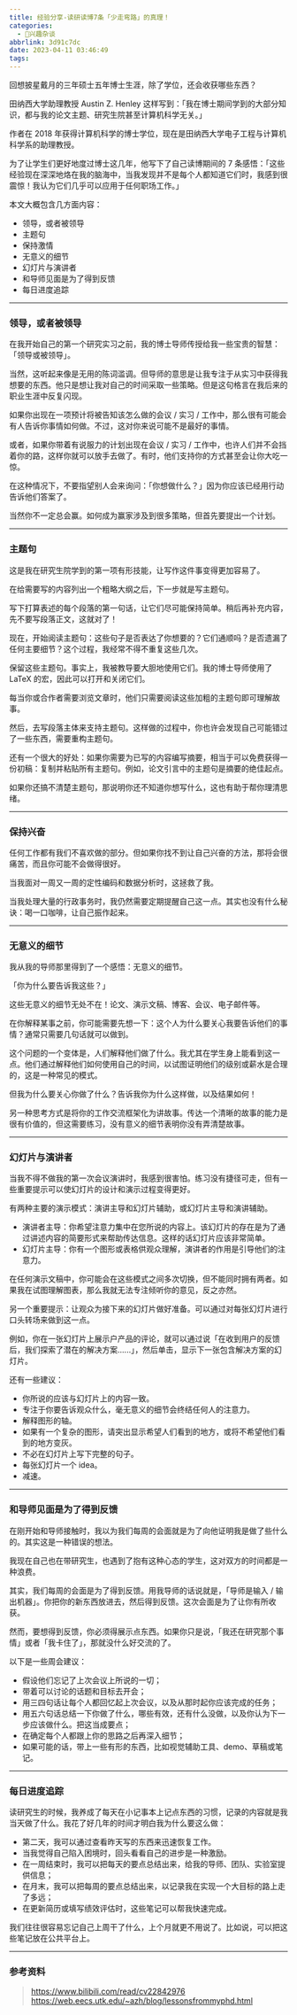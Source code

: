 ```yaml
---
title: 经验分享-读研读博7条「少走弯路」的真理！
categories:
  - 🌙兴趣杂谈
abbrlink: 3d91c7dc
date: 2023-04-11 03:46:49
tags:
---
```


回想披星戴月的三年硕士五年博士生涯，除了学位，还会收获哪些东西？

田纳西大学助理教授 Austin Z. Henley 这样写到：「我在博士期间学到的大部分知识，都与我的论文主题、研究生院甚至计算机科学无关。」

作者在 2018 年获得计算机科学的博士学位，现在是田纳西大学电子工程与计算机科学系的助理教授。

为了让学生们更好地度过博士这几年，他写下了自己读博期间的 7 条感悟：「这些经验现在深深地烙在我的脑海中，当我发现并不是每个人都知道它们时，我感到很震惊！我认为它们几乎可以应用于任何职场工作。」

本文大概包含几方面内容：
- 领导，或者被领导
- 主题句
- 保持激情
- 无意义的细节
- 幻灯片与演讲者
- 和导师见面是为了得到反馈
- 每日进度追踪

<!--more-->

***

### 领导，或者被领导

在我开始自己的第一个研究实习之前，我的博士导师传授给我一些宝贵的智慧：「领导或被领导」。

当然，这听起来像是无用的陈词滥调。但导师的意思是让我专注于从实习中获得我想要的东西。他只是想让我对自己的时间采取一些策略。但是这句格言在我后来的职业生涯中反复闪现。

如果你出现在一项预计将被告知该怎么做的会议 / 实习 / 工作中，那么很有可能会有人告诉你事情如何做。不过，这对你来说可能不是最好的事情。

或者，如果你带着有说服力的计划出现在会议 / 实习 / 工作中，也许人们并不会挡着你的路，这样你就可以放手去做了。有时，他们支持你的方式甚至会让你大吃一惊。

在这种情况下，不要指望别人会来询问：「你想做什么？」因为你应该已经用行动告诉他们答案了。

当然你不一定总会赢。如何成为赢家涉及到很多策略，但首先要提出一个计划。

***

### 主题句

这是我在研究生院学到的第一项有形技能，让写作这件事变得更加容易了。

在给需要写的内容列出一个粗略大纲之后，下一步就是写主题句。

写下打算表述的每个段落的第一句话，让它们尽可能保持简单。稍后再补充内容，先不要写段落正文，这就对了！

现在，开始阅读主题句：这些句子是否表达了你想要的？它们通顺吗？是否遗漏了任何主要细节？这个过程，我经常不得不重复这些几次。

保留这些主题句。事实上，我被教导要大胆地使用它们。我的博士导师使用了 LaTeX 的宏，因此可以打开和关闭它们。

每当你或合作者需要浏览文章时，他们只需要阅读这些加粗的主题句即可理解故事。

然后，去写段落主体来支持主题句。这样做的过程中，你也许会发现自己可能错过了一些东西，需要重构主题句。

还有一个很大的好处：如果你需要为已写的内容编写摘要，相当于可以免费获得一份初稿：复制并粘贴所有主题句。例如，论文引言中的主题句是摘要的绝佳起点。

如果你还搞不清楚主题句，那说明你还不知道你想写什么，这也有助于帮你理清思绪。

***

### 保持兴奋

任何工作都有我们不喜欢做的部分。但如果你找不到让自己兴奋的方法，那将会很痛苦，而且你可能不会做得很好。

当我面对一周又一周的定性编码和数据分析时，这拯救了我。

当我处理大量的行政事务时，我仍然需要定期提醒自己这一点。其实也没有什么秘诀：喝一口咖啡，让自己振作起来。

***

### 无意义的细节

我从我的导师那里得到了一个感悟：无意义的细节。

「你为什么要告诉我这些？」

这些无意义的细节无处不在！论文、演示文稿、博客、会议、电子邮件等。

在你解释某事之前，你可能需要先想一下：这个人为什么要关心我要告诉他们的事情？通常只需要几句话就可以做到。

这个问题的一个变体是，人们解释他们做了什么。我尤其在学生身上能看到这一点。他们通过解释他们如何使用自己的时间，以试图证明他们的级别或薪水是合理的，这是一种常见的模式。

但我为什么要关心你做了什么？告诉我你为什么这样做，以及结果如何！

另一种思考方式是将你的工作交流框架化为讲故事。传达一个清晰的故事的能力是很有价值的，但这需要练习，没有意义的细节表明你没有弄清楚故事。

***

### 幻灯片与演讲者

当我不得不做我的第一次会议演讲时，我感到很害怕。练习没有捷径可走，但有一些重要提示可以使幻灯片的设计和演示过程变得更好。

有两种主要的演示模式：演讲主导和幻灯片辅助，或幻灯片主导和演讲辅助。
- 演讲者主导：你希望注意力集中在您所说的内容上。该幻灯片的存在是为了通过讲述内容的简要形式来帮助传达信息。这样的话幻灯片应该非常简单。
- 幻灯片主导：你有一个图形或表格供观众理解，演讲者的作用是引导他们的注意力。

在任何演示文稿中，你可能会在这些模式之间多次切换，但不能同时拥有两者。如果我在试图理解图表，那么我就无法专注倾听你的意见，反之亦然。

另一个重要提示：让观众为接下来的幻灯片做好准备。可以通过对每张幻灯片进行口头转场来做到这一点。

例如，你在一张幻灯片上展示户产品的评论，就可以通过说「在收到用户的反馈后，我们探索了潜在的解决方案......」，然后单击，显示下一张包含解决方案的幻灯片。

还有一些建议：
- 你所说的应该与幻灯片上的内容一致。
- 专注于你要告诉观众什么，毫无意义的细节会终结任何人的注意力。
- 解释图形的轴。
- 如果有一个复杂的图形，请突出显示希望人们看到的地方，或将不希望他们看到的地方变灰。
- 不必在幻灯片上写下完整的句子。
- 每张幻灯片一个 idea。
- 减速。

***

### 和导师见面是为了得到反馈

在刚开始和导师接触时，我以为我们每周的会面就是为了向他证明我是做了些什么的。其实这是一种错误的想法。

我现在自己也在带研究生，也遇到了抱有这种心态的学生，这对双方的时间都是一种浪费。

其实，我们每周的会面是为了得到反馈。用我导师的话说就是，「导师是输入 / 输出机器」。你把你的新东西放进去，然后得到反馈。这次会面是为了让你有所收获。

然而，要想得到反馈，你必须得展示点东西。如果你只是说，「我还在研究那个事情」或者「我卡住了」，那就没什么好交流的了。

以下是一些周会建议：
- 假设他们忘记了上次会议上所说的一切；
- 带着可以讨论的话题和目标去开会；
- 用三四句话让每个人都回忆起上次会议，以及从那时起你应该完成的任务；
- 用五六句话总结一下你做了什么，哪些有效，还有什么没做，以及你认为下一步应该做什么。把这当成要点；
- 在确定每个人都跟上你的思路之后再深入细节；
- 如果可能的话，带上一些有形的东西，比如视觉辅助工具、demo、草稿或笔记。

***

### 每日进度追踪

读研究生的时候，我养成了每天在小记事本上记点东西的习惯，记录的内容就是我当天做了什么。我花了好几年的时间才明白我为什么要这么做：
- 第二天，我可以通过查看昨天写的东西来迅速恢复工作。
- 当我觉得自己陷入困境时，回头看看自己的进步是一种激励。
- 在一周结束时，我可以把每天的要点总结出来，给我的导师、团队、实验室提供信息；
- 在月末，我可以把每周的要点总结出来，以记录我在实现一个大目标的路上走了多远；
- 在更新简历或填写绩效评估时，这些笔记可以帮我快速完成。

我们往往很容易忘记自己上周干了什么，上个月就更不用说了。比如说，可以把这些笔记放在公共平台上。

***

### 参考资料

> <https://www.bilibili.com/read/cv22842976>
> <https://web.eecs.utk.edu/~azh/blog/lessonsfrommyphd.html>
